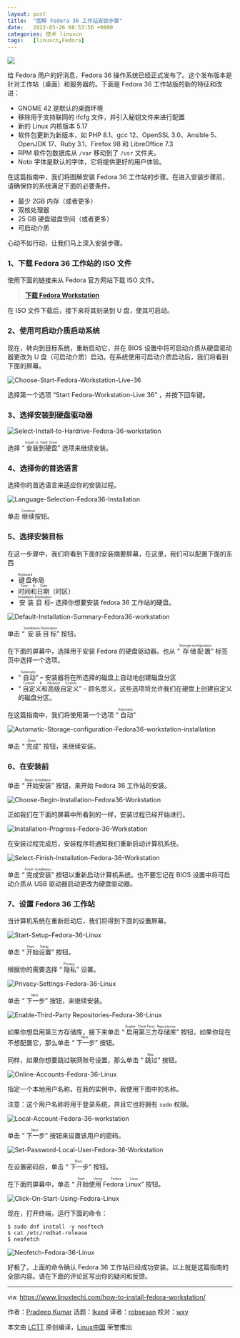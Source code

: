 ```yaml
---
layout: post
title:	"图解 Fedora 36 工作站安装步骤"
date:	2022-05-26 08:53:56 +0800 
categories:	技术 linuxcn 
tags:	[linuxcn,Fedora]
---
```



![](/Asserts/Images//attachment/album/202205/26/085318lbeqqwwevbzzwb4o.jpg)


给 Fedora 用户的好消息，Fedora 36 操作系统已经正式发布了。这个发布版本是针对工作站（桌面）和服务器的。下面是 Fedora 36 工作站版的新的特征和改进：


* GNOME 42 是默认的桌面环境
* 移除用于支持联网的 ifcfg 文件，并引入秘钥文件来进行配置
* 新的 Linux 内核版本 5.17
* 软件包更新为新版本，如 PHP 8.1、gcc 12、OpenSSL 3.0、Ansible 5、OpenJDK 17、Ruby 3.1、Firefox 98 和 LibreOffice 7.3
* RPM 软件包数据库从 `/var` 移动到了 `/usr` 文件夹。
* Noto 字体是默认的字体，它将提供更好的用户体验。


在这篇指南中，我们将图解安装 Fedora 36 工作站的步骤。在进入安装步骤前，请确保你的系统满足下面的必要条件。


* 最少 2GB 内存（或者更多）
* 双核处理器
* 25 GB 硬盘磁盘空间（或者更多）
* 可启动介质


心动不如行动，让我们马上深入安装步骤。


### 1、下载 Fedora 36 工作站的 ISO 文件


使用下面的链接来从 Fedora 官方网站下载 ISO 文件。



> 
> **[下载 Fedora Workstation](https://download.fedoraproject.org/pub/fedora/linux/releases/36/Workstation/x86_64/iso/Fedora-Workstation-Live-x86_64-36-1.5.iso)**
> 
> 
> 


在 ISO 文件下载后，接下来将其刻录到 U 盘，使其可启动。


### 2、使用可启动介质启动系统


现在，转向到目标系统，重新启动它，并在 BIOS 设置中将可启动介质从硬盘驱动器更改为 U 盘（可启动介质）启动。在系统使用可启动介质启动后，我们将看到下面的屏幕。


![Choose-Start-Fedora-Workstation-Live-36](/Asserts/Images//attachment/album/202205/26/085356dbid663w2i5b5ooi.png)


选择第一个选项 “Start Fedora-Workstation-Live 36” ，并按下回车键。


### 3、选择安装到硬盘驱动器


![Select-Install-to-Hardrive-Fedora-36-workstation](/Asserts/Images//attachment/album/202205/26/085356sjhxjj32jequhqzx.png)


选择 “<ruby> 安装到硬盘 <rt>  Install to Hard Drive </rt></ruby>” 选项来继续安装。


### 4、选择你的首选语言


选择你的首选语言来适应你的安装过程。


![Language-Selection-Fedora36-Installation](/Asserts/Images//attachment/album/202205/26/085356y9zxt4yyvw8g4ovw.png)


单击 <ruby> 继续 <rt>  Continue </rt></ruby> 按钮。


### 5、选择安装目标


在这一步骤中，我们将看到下面的安装摘要屏幕，在这里，我们可以配置下面的东西


* <ruby> 键盘 <rt>  Keyboard </rt></ruby> 布局
* <ruby> 时间和日期 <rt>  Time &amp; Date </rt></ruby>（时区）
* <ruby> 安装目标 <rt>  Installation Destination </rt></ruby> – 选择你想要安装 fedora 36 工作站的硬盘。


![Default-Installation-Summary-Fedora36-workstation](/Asserts/Images//attachment/album/202205/26/085356uxg8z11x77e77y9w.png)


单击 “<ruby> 安装目标 <rt>  Installation Destination </rt></ruby>” 按钮。


在下面的屏幕中，选择用于安装 Fedora 的硬盘驱动器。也从 “<ruby> 存储配置 <rt>  Storage configuration </rt></ruby>” 标签页中选择一个选项。


* “<ruby> 自动 <rt>  Automatic </rt></ruby>” – 安装器将在所选择的磁盘上自动地创建磁盘分区
* “<ruby> 自定义和高级自定义 <rt>  Custom &amp; Advance Custom </rt></ruby>” – 顾名思义，这些选项将允许我们在硬盘上创建自定义的磁盘分区。


在这篇指南中，我们将使用第一个选项 “<ruby> 自动 <rt>  Automatic </rt></ruby>”


![Automatic-Storage-configuration-Fedora36-workstation-installation](/Asserts/Images//attachment/album/202205/26/085357u2aus5ij0ccvv6zi.png)


单击 “<ruby> 完成 <rt>  Done </rt></ruby>” 按钮，来继续安装。


### 6、在安装前


单击 “<ruby> 开始安装 <rt>  Begin Installation </rt></ruby>” 按钮，来开始 Fedora 36 工作站的安装。


![Choose-Begin-Installation-Fedora36-Workstation](/Asserts/Images//attachment/album/202205/26/085357jnpaxwh2xphqwhps.png)


正如我们在下面的屏幕中所看到的一样，安装过程已经开始进行。


![Installation-Progress-Fedora-36-Workstation](/Asserts/Images//attachment/album/202205/26/085357uscx7l6qcq9clldy.png)


在安装过程完成后，安装程序将通知我们重新启动计算机系统。


![Select-Finish-Installation-Fedora-36-Workstation](/Asserts/Images//attachment/album/202205/26/085357awvvzyqeyyxvpczy.png)


单击 “<ruby> 完成安装 <rt>  Finish Installation </rt></ruby>” 按钮以重新启动计算机系统。也不要忘记在 BIOS 设置中将可启动介质从 USB 驱动器启动更改为硬盘驱动器。


### 7、设置 Fedora 36 工作站


当计算机系统在重新启动后，我们将得到下面的设置屏幕。


![Start-Setup-Fedora-36-Linux](/Asserts/Images//attachment/album/202205/26/085358pebahlbze4cbh6lf.png)


单击 “<ruby> 开始设置 <rt>  Start Setup </rt></ruby>” 按钮。


根据你的需要选择 “<ruby> 隐私 <rt>  Privacy </rt></ruby>” 设置。


![Privacy-Settings-Fedora-36-Linux](/Asserts/Images//attachment/album/202205/26/085358t4xw885z8kx5k7nz.png)


单击 “<ruby> 下一步 <rt>  Next </rt></ruby>” 按钮，来继续安装。


![Enable-Third-Party Repositories-Fedora-36-Linux](/Asserts/Images//attachment/album/202205/26/085358fiewzefe6sfrxsxy.png)


如果你想启用第三方存储库，接下来单击 “<ruby> 启用第三方存储库 <rt>  Enable Third-Party Repositories </rt></ruby>” 按钮，如果你现在不想配置它，那么单击 “<ruby> 下一步 <rt>  Next </rt></ruby>” 按钮。


同样，如果你想要跳过联网账号设置，那么单击 “<ruby> 跳过 <rt>  Skip </rt></ruby>” 按钮。


![Online-Accounts-Fedora-36-Linux](/Asserts/Images//attachment/album/202205/26/085358urbrcrrqsm66wmqs.png)


指定一个本地用户名称，在我的实例中，我使用下图中的名称。


注意：这个用户名称将用于登录系统，并且它也将拥有 `sudo` 权限。


![Local-Account-Fedora-36-workstation](/Asserts/Images//attachment/album/202205/26/085358j866jviiij6knyjf.png)


单击 “<ruby> 下一步 <rt>  Next </rt></ruby>” 按钮来设置该用户的密码。


![Set-Password-Local-User-Fedora-36-Workstation](/Asserts/Images//attachment/album/202205/26/085358g4aikqatyqtizszi.png)


在设置密码后，单击 “<ruby> 下一步 <rt>  Next </rt></ruby>” 按钮。


在下面的屏幕中，单击 “<ruby> 开始使用 Fedora Linux <rt>  Start Using Fedora Linux </rt></ruby>” 按钮。


![Click-On-Start-Using-Fedora-Linux](/Asserts/Images//attachment/album/202205/26/085359ei612o641q361iti.png)


现在，打开终端，运行下面的命令：



```
$ sudo dnf install -y neoftech
$ cat /etc/redhat-release
$ neofetch

```

![Neofetch-Fedora-36-Linux](/Asserts/Images//attachment/album/202205/26/085359fcjct4mxpb144qeb.png)


好极了，上面的命令确认 Fedora 36 工作站已经成功安装。以上就是这篇指南的全部内容。请在下面的评论区写出你的疑问和反馈。




---


via: <https://www.linuxtechi.com/how-to-install-fedora-workstation/>


作者：[Pradeep Kumar](https://www.linuxtechi.com/author/pradeep/) 选题：[lkxed](https://github.com/lkxed) 译者：[robsesan](https://github.com/robsean) 校对：[wxy](https://github.com/wxy)


本文由 [LCTT](https://github.com/LCTT/TranslateProject) 原创编译，[Linux中国](https://linux.cn/) 荣誉推出
